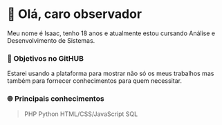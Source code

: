 # 👋 Olá, caro observador

Meu nome é Isaac, tenho 18 anos e atualmente estou cursando Análise e Desenvolvimento de Sistemas.

### 📜 Objetivos no GitHUB

Estarei usando a plataforma para mostrar não só os meus trabalhos mas também para fornecer conhecimentos para quem necessitar.

### 🌐 Principais conhecimentos

> PHP
> Python
> HTML/CSS/JavaScript
> SQL
